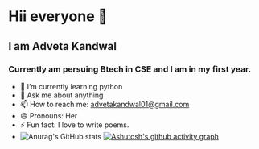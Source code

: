 # Hii everyone 👋
## I am Adveta Kandwal
### Currently am persuing Btech in CSE and I am in my first year.

- 🌱 I’m currently learning python
- 💬 Ask me about anything
- 📫 How to reach me: <a>advetakandwal01@gmail.com</a>
- 😄 Pronouns: Her
- ⚡ Fun fact: I love to write poems.
- ![Anurag's GitHub stats](https://github-readme-stats.vercel.app/api?username=AdvetaKandwal&show_icons=true&theme=radical)
[![Ashutosh's github activity graph](https://activity-graph.herokuapp.com/graph?username=AdvetaKandwal&bg_color=fffff0&color=708090&line=24292e&point=24292e&area=true&hide_border=true)](https://github.com/ashutosh00710/github-readme-activity-graph)
